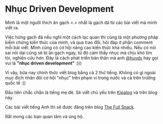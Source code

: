 # Nhục Driven Development

Mình là một người thích ăn gạch =.= nhất là gạch đá từ các bài viết mà mình viết ra. 

Việc hứng gạch đá nếu nghĩ một cách lạc quan thì cũng là một phương pháp kiểm chứng kiến thức của mình, và qua trao đổi, hỏi đáp ở phần comment mỗi bài viết. Mình cũng có cơ hội nâng cao kiến thức khá nhiều. Nếu có nói sai nói dại cũng sẽ bị ăn gạch ngay, từ đó cảm thấy nhục mà chịu khó tìm tòi, nghiên cứu hơn. Đây là cách phát triển bản thân mà anh [@huydx](http://huydx.com) hay gọi vui là **"nhục driven development"** :)))

Vì vậy, bữa nay chính thức viết blog bằng cả 2 thứ tiếng. Không có gì ngoài mục đích nhân đôi cơ hội "nhục" trên phạm vi trong nước và cả trên trường quốc tế :))

Đầu tiên chắc chắn là tiếng mẹ đẻ. Sẽ viết chủ yếu trên [Kipalog](http://kipalog.com) và trên blog này. 

Các bài viết tiếng Anh thì sẽ được đăng trên blog [The Full Snack](https://thefullsnack.com). 

Rất mong các bạn quan tâm và ủng hộ.
